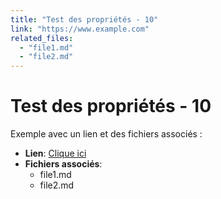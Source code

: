 ```yaml
---
title: "Test des propriétés - 10"
link: "https://www.example.com"
related_files:
  - "file1.md"
  - "file2.md"
---
```


# Test des propriétés - 10

Exemple avec un lien et des fichiers associés :

- **Lien**: [Clique ici](https://www.example.com)
- **Fichiers associés**:
  - file1.md
  - file2.md
